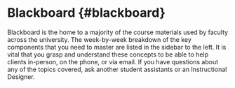 # Blackboard {#blackboard}

Blackboard is the home to a majority of the course materials used by faculty across the university. The week-by-week breakdown of the key components that you need to master are listed in the sidebar to the left. It is vital that you grasp and understand these concepts to be able to help clients in-person, on the phone, or via email. If you have questions about any of the topics covered, ask another student assistants or an Instructional Designer.

